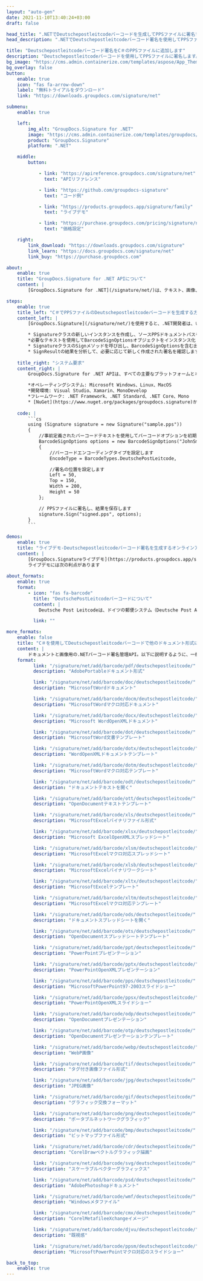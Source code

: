 ```yaml
---
layout: "auto-gen"
date: 2021-11-10T13:40:24+03:00
draft: false

head_title: ".NETでDeutschepostleitcodeバーコードを生成してPPSファイルに署名する|署名文書"
head_description: ".NETでDeutschepostleitcodeバーコード署名を使用してPPSファイルに署名する-人気のあるビジネスドキュメントや画像ファイル形式にバーコードを追加する."

title: "Deutschepostleitcodeバーコード署名をC＃のPPSファイルに追加します"
description: "Deutschepostleitcodeバーコードを使用してPPSファイルに署名します。署名プロパティを操作し、ニーズに合ったドキュメント内で高度な署名オプションを設定します."
bg_image: "https://cms.admin.containerize.com/templates/aspose/App_Themes/V3/images/bg/header1.png"
bg_overlay: false
button:
    enable: true
    icon: "fas fa-arrow-down"
    label: "無料トライアルをダウンロード"
    link: "https://downloads.groupdocs.com/signature/net"

submenu:
    enable: true

    left:
        img_alt: "GroupDocs.Signature for .NET"
        image: "https://cms.admin.containerize.com/templates/groupdocs/images/product-logos/90x90-noborder/groupdocs-signature-net.png"
        product: "GroupDocs.Signature"
        platform: ".NET"

    middle:
        button:

            - link: "https://apireference.groupdocs.com/signature/net"
              text: "APIリファレンス"

            - link: "https://github.com/groupdocs-signature"
              text: "コード例"

            - link: "https://products.groupdocs.app/signature/family"
              text: "ライブデモ"

            - link: "https://purchase.groupdocs.com/pricing/signature/net"
              text: "価格設定"

    right:
        link_download: "https://downloads.groupdocs.com/signature"
        link_learn: "https://docs.groupdocs.com/signature/net"
        link_buy: "https://purchase.groupdocs.com"

about:
    enable: true
    title: "GroupDocs.Signature for .NET APIについて"
    content: |
        [GroupDocs.Signature for .NET](/signature/net/)は、テキスト、画像、バーコード、スタンプ、フォームフィールド、QRコード、メタデータなどのさまざまな署名タイプを使用してデジタルドキュメントに電子署名するネイティブ.NETAPIです。ユーザーは、PDF、Microsoft Word、Excelワークシート、PowerPointプレゼンテーション、Adobe Photoshop、メタファイル、および画像ファイル形式内のデジタル署名を追加、編集、検証、削除、および検索でき、必要に応じて署名プロパティをカスタマイズするための追加サポートがあります。

steps:
    enable: true
    title_left: "C＃でPPSファイルのDeutschepostleitcodeバーコードを生成する方法"
    content_left: |
        [GroupDocs.Signature](/signature/net/)を使用すると、.NET開発者は、いくつかの簡単な手順を実行することで、アプリケーション内のPPSファイルにDeutschepostleitcodeバーコードを簡単に追加できます。

        * Signatureクラスの新しいインスタンスを作成し、ソースPPSドキュメントパスをコンストラクターパラメーターとして渡します。
        *必要なテキストを使用してBarcodeSignOptionsオブジェクトをインスタンス化し、EncodeTypeプロパティをDeutschePostLeitcodeに設定します。
        * SignatureクラスのSignメソッドを呼び出し、BarcodeSignOptionsを含む出力PPSファイル名を渡します。
        * SignResultの結果を分析して、必要に応じて新しく作成された署名を確認します。
        
    title_right: "システム要求"
    content_right: |
        GroupDocs.Signature for .NET APIは、すべての主要なプラットフォームとオペレーティングシステムでサポートされています。以下のコードを実行する前に、システムに次の前提条件がインストールされていることを確認してください。

        *オペレーティングシステム: Microsoft Windows、Linux、MacOS
        *開発環境: Visual Studio、Xamarin、MonoDevelop
        *フレームワーク: .NET Framework、.NET Standard、.NET Core、Mono
        * [NuGet](https://www.nuget.org/packages/groupdocs.signature)からGroupDocs.Signaturefor.NETの最新バージョンをダウンロードします
        
    code: |
        ```cs
        using (Signature signature = new Signature("sample.pps"))
        {
            //事前定義されたバーコードテキストを使用してバーコードオプションを初期化します
            BarcodeSignOptions options = new BarcodeSignOptions("JohnSmith")
            {
                //バーコードエンコーディングタイプを設定します
                EncodeType = BarcodeTypes.DeutschePostLeitcode,

                //署名の位置を設定します
                Left = 50,
                Top = 150,
                Width = 200,
                Height = 50
            };

            // PPSファイルに署名し、結果を保存します 
            signature.Sign("signed.pps", options);
        }
        ```
        
demos:
    enable: true
    title: "ライブデモ-Deutschepostleitcodeバーコード署名を生成するオンラインアプリ"
    content: |
        [GroupDocs.Signatureライブデモ](https://products.groupdocs.app/signature/family)サイトにアクセスして、今すぐDeutschepostleitcodeバーコードをPPSファイルに追加してください。  
        ライブデモには次の利点があります
        
about_formats:
    enable: true
    format:
        - icon: "fas fa-barcode"
          title: "DeutschePostLeitcodeバーコードについて"
          content: |
            Deutsche Post Leitcodeは、ドイツの郵便システム（Deutsche Post AG [DHL]）がメールの宛先を指定するために使用します。これは、Interleaved 2of5シンボル体系の変形です。

          link: ""

more_formats:
    enable: false
    title: "C＃を使用してDeutschepostleitcodeバーコードで他のドキュメント形式に署名する"
    content: |
        ドキュメントと画像用の.NETバーコード署名管理API。以下に説明するように、一般的なファイル形式のいくつかにバーコード署名を追加します。
    format: 
          link: "/signature/net/add/barcode/pdf/deutschepostleitcode/"
          description: "AdobePortableドキュメント形式"

          link: "/signature/net/add/barcode/doc/deutschepostleitcode/"
          description: "MicrosoftWordドキュメント"

          link: "/signature/net/add/barcode/docm/deutschepostleitcode/"
          description: "MicrosoftWordマクロ対応ドキュメント"

          link: "/signature/net/add/barcode/docx/deutschepostleitcode/"
          description: "Microsoft WordOpenXMLドキュメント"

          link: "/signature/net/add/barcode/dot/deutschepostleitcode/"
          description: "MicrosoftWord文書テンプレート"

          link: "/signature/net/add/barcode/dotx/deutschepostleitcode/"
          description: "WordOpenXMLドキュメントテンプレート"

          link: "/signature/net/add/barcode/dotm/deutschepostleitcode/"
          description: "MicrosoftWordマクロ対応テンプレート"       

          link: "/signature/net/add/barcode/odt/deutschepostleitcode/"
          description: "ドキュメントテキストを開く"

          link: "/signature/net/add/barcode/ott/deutschepostleitcode/"
          description: "OpenDocumentテキストテンプレート"

          link: "/signature/net/add/barcode/xls/deutschepostleitcode/"
          description: "MicrosoftExcelバイナリファイル形式"

          link: "/signature/net/add/barcode/xlsx/deutschepostleitcode/"
          description: "Microsoft ExcelOpenXMLスプレッドシート"

          link: "/signature/net/add/barcode/xlsm/deutschepostleitcode/"
          description: "MicrosoftExcelマクロ対応スプレッドシート"

          link: "/signature/net/add/barcode/xlsb/deutschepostleitcode/"
          description: "MicrosoftExcelバイナリワークシート"

          link: "/signature/net/add/barcode/xltx/deutschepostleitcode/"
          description: "MicrosoftExcelテンプレート"

          link: "/signature/net/add/barcode/xltm/deutschepostleitcode/"
          description: "MicrosoftExcelマクロ対応テンプレート"

          link: "/signature/net/add/barcode/ods/deutschepostleitcode/"
          description: "ドキュメントスプレッドシートを開く"

          link: "/signature/net/add/barcode/ots/deutschepostleitcode/"
          description: "OpenDocumentスプレッドシートテンプレート"

          link: "/signature/net/add/barcode/ppt/deutschepostleitcode/"
          description: "PowerPointプレゼンテーション"

          link: "/signature/net/add/barcode/pptx/deutschepostleitcode/"
          description: "PowerPointOpenXMLプレゼンテーション"

          link: "/signature/net/add/barcode/pps/deutschepostleitcode/"
          description: "MicrosoftPowerPoint97-2003スライドショー"

          link: "/signature/net/add/barcode/ppsx/deutschepostleitcode/"
          description: "PowerPointOpenXMLスライドショー"                              

          link: "/signature/net/add/barcode/odp/deutschepostleitcode/"
          description: "OpenDocumentプレゼンテーション"

          link: "/signature/net/add/barcode/otp/deutschepostleitcode/"
          description: "OpenDocumentプレゼンテーションテンプレート"

          link: "/signature/net/add/barcode/webp/deutschepostleitcode/"
          description: "WebP画像"

          link: "/signature/net/add/barcode/tif/deutschepostleitcode/"
          description: "タグ付き画像ファイル形式"

          link: "/signature/net/add/barcode/jpg/deutschepostleitcode/"
          description: "JPEG画像"

          link: "/signature/net/add/barcode/gif/deutschepostleitcode/"
          description: "グラフィック交換フォーマット"

          link: "/signature/net/add/barcode/png/deutschepostleitcode/"
          description: "ポータブルネットワークグラフィック"

          link: "/signature/net/add/barcode/bmp/deutschepostleitcode/"
          description: "ビットマップファイル形式"

          link: "/signature/net/add/barcode/cdr/deutschepostleitcode/"
          description: "CorelDrawベクトルグラフィック描画"

          link: "/signature/net/add/barcode/svg/deutschepostleitcode/"
          description: "スケーラブルベクターグラフィックス"

          link: "/signature/net/add/barcode/psd/deutschepostleitcode/"
          description: "AdobePhotoshopドキュメント"

          link: "/signature/net/add/barcode/wmf/deutschepostleitcode/"
          description: "Windowsメタファイル"        

          link: "/signature/net/add/barcode/cmx/deutschepostleitcode/"
          description: "CorelMetafileeXchangeイメージ"

          link: "/signature/net/add/barcode/djvu/deutschepostleitcode/"
          description: "既視感"

          link: "/signature/net/add/barcode/ppsm/deutschepostleitcode/"
          description: "MicrosoftPowerPointマクロ対応のスライドショー"

back_to_top:
    enable: true
---
```

